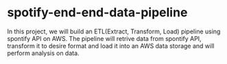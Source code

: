# spotify-end-end-data-pipeline
In this project, we will build an ETL(Extract, Transform, Load) pipeline using spontify API on AWS. The pipeline will retrive data from spontify API, transform it to desire format and load it into an AWS data storage and will perform analysis on data. 
